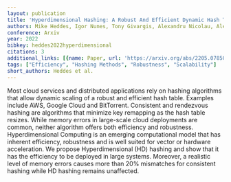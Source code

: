 ```yaml
---
layout: publication
title: 'Hyperdimensional Hashing: A Robust And Efficient Dynamic Hash Table'
authors: Mike Heddes, Igor Nunes, Tony Givargis, Alexandru Nicolau, Alex Veidenbaum
conference: Arxiv
year: 2022
bibkey: heddes2022hyperdimensional
citations: 3
additional_links: [{name: Paper, url: 'https://arxiv.org/abs/2205.07850'}]
tags: ["Efficiency", "Hashing Methods", "Robustness", "Scalability"]
short_authors: Heddes et al.
---
```

Most cloud services and distributed applications rely on hashing algorithms
that allow dynamic scaling of a robust and efficient hash table. Examples
include AWS, Google Cloud and BitTorrent. Consistent and rendezvous hashing are
algorithms that minimize key remapping as the hash table resizes. While memory
errors in large-scale cloud deployments are common, neither algorithm offers
both efficiency and robustness. Hyperdimensional Computing is an emerging
computational model that has inherent efficiency, robustness and is well suited
for vector or hardware acceleration. We propose Hyperdimensional (HD) hashing
and show that it has the efficiency to be deployed in large systems. Moreover,
a realistic level of memory errors causes more than 20% mismatches for
consistent hashing while HD hashing remains unaffected.